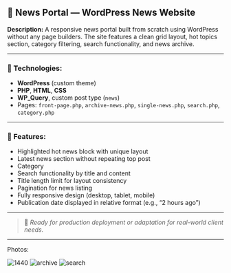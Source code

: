 
## 📰 News Portal — WordPress News Website

**Description:**
A responsive news portal built from scratch using WordPress without any page builders. The site features a clean grid layout, hot topics section, category filtering, search functionality, and news archive.

---

### 🔧 Technologies:

* **WordPress** (custom theme)
* **PHP**, **HTML**, **CSS**
* **WP\_Query**, custom post type (`news`)
* Pages: `front-page.php`, `archive-news.php`, `single-news.php`, `search.php`, `category.php`

---

### 📌 Features:

* Highlighted hot news block with unique layout
* Latest news section without repeating top post
* Category
* Search functionality by title and content
* Title length limit for layout consistency
* Pagination for news listing
* Fully responsive design (desktop, tablet, mobile)
* Publication date displayed in relative format (e.g., “2 hours ago”)

---

> 🔗 *Ready for production deployment or adaptation for real-world client needs.*

---

Photos:

![1440](https://github.com/user-attachments/assets/ac8d830d-ce5c-47cc-a56b-13a7d194b0cb)
![archive](https://github.com/user-attachments/assets/47fcf793-9ad7-4893-8031-9824846fe350)
![search](https://github.com/user-attachments/assets/3a7a73f5-a0f4-43c8-a08f-78cb44ea23a6)



